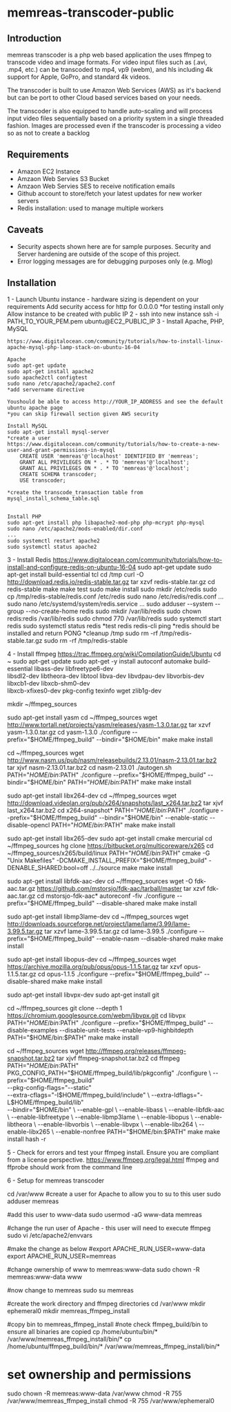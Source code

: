 memreas-transcoder-public
=======================

Introduction
------------
memreas transcoder is a php web based application the uses ffmpeg to transcode video and image formats.  For video input files such as (.avi, .mp4, etc.) can be transcoded to mp4, vp9 (webm), and hls including 4k support for Apple, GoPro, and standard 4k videos.

The transcoder is built to use Amazon Web Services (AWS) as it's backend but can be port to other Cloud based services based on your needs.

The transcoder is also equipped to handle auto-scaling and will process input video files sequentially based on a priority system in a single threaded fashion.  Images are processed even if the transcoder is processing a video so as not to create a backlog

Requirements
------------
- Amazon EC2 Instance 
- Amzaon Web Servies S3 Bucket
- Amzaon Web Servies SES to receive notification emails
- Github account to store/fetch your latest updates for new worker servers
- Redis installation: used to manage multiple workers

Caveats
------------
- Security aspects shown here are for sample purposes.  Security and Server hardening are outside of the scope of this project.
- Error logging messages are for debugging purposes only (e.g. Mlog)

Installation
------------
1 - Launch Ubuntu instance - hardware sizing is dependent on your requirements
	Add security access for http for 0.0.0.0 *for testing install only
	Allow instance to be created with public IP
2 - ssh into new instance
	ssh -i PATH_TO_YOUR_PEM.pem ubuntu@EC2_PUBLIC_IP
3 - Install Apache, PHP, MySQL
	
	https://www.digitalocean.com/community/tutorials/how-to-install-linux-apache-mysql-php-lamp-stack-on-ubuntu-16-04
	
	Apache
	sudo apt-get update
	sudo apt-get install apache2
	sudo apache2ctl configtest
	sudo nano /etc/apache2/apache2.conf
	*add servername directive
	
	Youshould be able to access http://YOUR_IP_ADDRESS and see the default ubuntu apache page
	*you can skip firewall section given AWS security
	
	Install MySQL
	sudo apt-get install mysql-server
	*create a user
	https://www.digitalocean.com/community/tutorials/how-to-create-a-new-user-and-grant-permissions-in-mysql
		CREATE USER 'memreas'@'localhost' IDENTIFIED BY 'memreas';
		GRANT ALL PRIVILEGES ON * . * TO 'memreas'@'localhost';
		GRANT ALL PRIVILEGES ON * . * TO 'memreas'@'localhost';
		CREATE SCHEMA transcoder;
		USE transcoder;
		
	*create the transcode_transaction table from mysql_install_schema_table.sql
	
	
	Install PHP
	sudo apt-get install php libapache2-mod-php php-mcrypt php-mysql
	sudo nano /etc/apache2/mods-enabled/dir.conf
	...
	sudo systemctl restart apache2
	sudo systemctl status apache2
	

3 - Install Redis
	https://www.digitalocean.com/community/tutorials/how-to-install-and-configure-redis-on-ubuntu-16-04
	sudo apt-get update
	sudo apt-get install build-essential tcl
	cd /tmp
	curl -O http://download.redis.io/redis-stable.tar.gz
	tar xzvf redis-stable.tar.gz
	cd redis-stable
	make
	make test
	sudo make install
	sudo mkdir /etc/redis
	sudo cp /tmp/redis-stable/redis.conf /etc/redis
	sudo nano /etc/redis/redis.conf
	...
	sudo nano /etc/systemd/system/redis.service
	...
	sudo adduser --system --group --no-create-home redis
	sudo mkdir /var/lib/redis
	sudo chown redis:redis /var/lib/redis
	sudo chmod 770 /var/lib/redis
	sudo systemctl start redis
	sudo systemctl status redis
	*test redis
	redis-cli
	ping 
	*redis should be installed and return PONG
	*cleanup /tmp
	sudo rm -rf /tmp/redis-stable.tar.gz 
	sudo rm -rf /tmp/redis-stable
	
4 - Install ffmpeg
	https://trac.ffmpeg.org/wiki/CompilationGuide/Ubuntu
cd ~
sudo apt-get update
sudo apt-get -y install autoconf automake build-essential libass-dev libfreetype6-dev \
libsdl2-dev libtheora-dev libtool libva-dev libvdpau-dev libvorbis-dev libxcb1-dev libxcb-shm0-dev \
libxcb-xfixes0-dev pkg-config texinfo wget zlib1g-dev

mkdir ~/ffmpeg_sources

sudo apt-get install yasm
cd ~/ffmpeg_sources
wget http://www.tortall.net/projects/yasm/releases/yasm-1.3.0.tar.gz
tar xzvf yasm-1.3.0.tar.gz
cd yasm-1.3.0
./configure --prefix="$HOME/ffmpeg_build" --bindir="$HOME/bin"
make
make install	

cd ~/ffmpeg_sources
wget http://www.nasm.us/pub/nasm/releasebuilds/2.13.01/nasm-2.13.01.tar.bz2
tar xjvf nasm-2.13.01.tar.bz2
cd nasm-2.13.01
./autogen.sh
PATH="$HOME/bin:$PATH" ./configure --prefix="$HOME/ffmpeg_build" --bindir="$HOME/bin"
PATH="$HOME/bin:$PATH" make
make install

sudo apt-get install libx264-dev
cd ~/ffmpeg_sources
wget http://download.videolan.org/pub/x264/snapshots/last_x264.tar.bz2
tar xjvf last_x264.tar.bz2
cd x264-snapshot*
PATH="$HOME/bin:$PATH" ./configure --prefix="$HOME/ffmpeg_build" --bindir="$HOME/bin" --enable-static --disable-opencl
PATH="$HOME/bin:$PATH" make
make install

sudo apt-get install libx265-dev
sudo apt-get install cmake mercurial
cd ~/ffmpeg_sources
hg clone https://bitbucket.org/multicoreware/x265
cd ~/ffmpeg_sources/x265/build/linux
PATH="$HOME/bin:$PATH" cmake -G "Unix Makefiles" -DCMAKE_INSTALL_PREFIX="$HOME/ffmpeg_build" -DENABLE_SHARED:bool=off ../../source
make
make install

sudo apt-get install libfdk-aac-dev
cd ~/ffmpeg_sources
wget -O fdk-aac.tar.gz https://github.com/mstorsjo/fdk-aac/tarball/master
tar xzvf fdk-aac.tar.gz
cd mstorsjo-fdk-aac*
autoreconf -fiv
./configure --prefix="$HOME/ffmpeg_build" --disable-shared
make
make install

sudo apt-get install libmp3lame-dev
cd ~/ffmpeg_sources
wget http://downloads.sourceforge.net/project/lame/lame/3.99/lame-3.99.5.tar.gz
tar xzvf lame-3.99.5.tar.gz
cd lame-3.99.5
./configure --prefix="$HOME/ffmpeg_build" --enable-nasm --disable-shared
make
make install

sudo apt-get install libopus-dev
cd ~/ffmpeg_sources
wget https://archive.mozilla.org/pub/opus/opus-1.1.5.tar.gz
tar xzvf opus-1.1.5.tar.gz
cd opus-1.1.5
./configure --prefix="$HOME/ffmpeg_build" --disable-shared
make
make install	

sudo apt-get install libvpx-dev
sudo apt-get install git

cd ~/ffmpeg_sources
git clone --depth 1 https://chromium.googlesource.com/webm/libvpx.git
cd libvpx
PATH="$HOME/bin:$PATH" ./configure --prefix="$HOME/ffmpeg_build" --disable-examples --disable-unit-tests --enable-vp9-highbitdepth
PATH="$HOME/bin:$PATH" make
make install

cd ~/ffmpeg_sources
wget http://ffmpeg.org/releases/ffmpeg-snapshot.tar.bz2
tar xjvf ffmpeg-snapshot.tar.bz2
cd ffmpeg
PATH="$HOME/bin:$PATH" PKG_CONFIG_PATH="$HOME/ffmpeg_build/lib/pkgconfig" ./configure \
  --prefix="$HOME/ffmpeg_build" \
  --pkg-config-flags="--static" \
  --extra-cflags="-I$HOME/ffmpeg_build/include" \
  --extra-ldflags="-L$HOME/ffmpeg_build/lib" \
  --bindir="$HOME/bin" \
  --enable-gpl \
  --enable-libass \
  --enable-libfdk-aac \
  --enable-libfreetype \
  --enable-libmp3lame \
  --enable-libopus \
  --enable-libtheora \
  --enable-libvorbis \
  --enable-libvpx \
  --enable-libx264 \
  --enable-libx265 \
  --enable-nonfree
PATH="$HOME/bin:$PATH" make
make install
hash -r
	
5 - Check for errors and test your ffmpeg install.  Ensure you are compliant from a license perspective.
	https://www.ffmpeg.org/legal.html
	ffmpeg and ffprobe should work from the command line
	
6 - Setup for memreas transcoder

cd /var/www
#create a user for Apache to allow you to su to this user
sudo adduser memreas

#add this user to www-data
sudo usermod -aG www-data memreas

#change the run user of Apache - this user will need to execute ffmpeg
sudo vi /etc/apache2/envvars

#make the change as below
#export APACHE_RUN_USER=www-data
export APACHE_RUN_USER=memreas

#change ownership of www to memreas:www-data
sudo chown -R memreas:www-data www

#now change to memreas 
sudo su memreas

#create the work directory and ffmpeg directories
cd /var/www
mkdir ephemeral0
mkdir memreas_ffmpeg_install

#copy bin to memreas_ffmpeg_install
#note check ffmpeg_build/bin to ensure all binaries are copied
cp /home/ubuntu/bin/* /var/www/memreas_ffmpeg_install/bin/*
cp /home/ubuntu/ffmpeg_build/bin/* /var/www/memreas_ffmpeg_install/bin/*

# set ownership and permissions
sudo chown -R memreas:www-data /var/www
chmod -R 755 /var/www/memreas_ffmpeg_install
chmod -R 755 /var/www/ephemeral0




